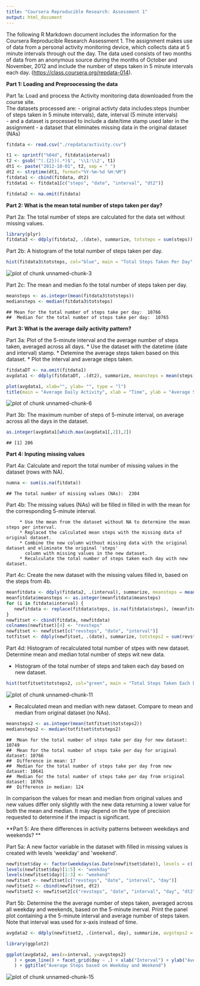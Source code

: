 ```yaml
---
title: "Coursera Reproducible Research: Assessment 1"
output: html_document
---
```


The following R Markdown document includes the information for the Coursera Reproducible Research Assessment 1. 
The assignment makes use of data from a personal activity monitoring device, which collects data at 5 minute intervals through out the day. The data used consists of two months of data from an anonymous source during the months of October and November, 2012 and include the number of steps taken in 5 minute intervals each day. (https://class.coursera.org/repdata-014).


**Part 1: Loading and Preproocessing the data**

Part 1a: Load and process the Activity monitoring data downloaded from the course site.  
         The datasets processed are:
           - original activty data includes:steps (number of steps taken in 5 minute intervals), date, 
             interval (5 minute intervals)  
           - and a dataset is processed to include a date/time stamp used later in the assignment
           - a dataset that eliminates missing data in the original dataset (NAs)


```r
fitdata <- read.csv("./repdata/activity.csv")

t1 <- sprintf("%04d", fitdata$interval)
t2 <- gsub('^(.{2})(.*)$', '\\1:\\2', t1)
dt1 <- paste("2012-10-01", t2, sep = " ")
dt2 <- strptime(dt1, format="%Y-%m-%d %H:%M")
fitdata1 <- cbind(fitdata, dt2)
fitdata1 <- fitdata1[c("steps", "date", "interval", "dt2")]

fitdata2 <- na.omit(fitdata)
```
**Part 2: What is the mean total number of steps taken per day?**

Part 2a: The total number of steps are calculated for the data set without missing values.


```r
library(plyr)
fitdata3 <- ddply(fitdata2, .(date), summarize, totsteps = sum(steps))
```


Part 2b: A histogram of the total number of steps taken per day.


```r
hist(fitdata3$totsteps, col="blue", main = "Total Steps Taken Per Day", xlab="Total Number of Steps")
```

![plot of chunk unnamed-chunk-3](figure/unnamed-chunk-3-1.png) 

Part 2c: The mean and median fo the total number of steps taken per day.


```r
meansteps <- as.integer(mean(fitdata3$totsteps))
mediansteps <- median(fitdata3$totsteps)
```

```
## Mean for the total number of steps take per day:  10766 
##  Median for the total number of steps take per day:  10765
```


**Part 3: What is the average daily activity pattern?**

Part 3a: Plot of the 5-minute interval and the average number of steps taken, averaged across all days.
         * Use the dataset with the datetime (date and interval) stamp.
         * Detemine the average steps taken based on this dataset.
         * Plot the interval and average steps taken.


```r
fitdataDT <- na.omit(fitdata1)
avgdata1 <- ddply(fitdataDT, .(dt2), summarize, meansteps = mean(steps))

plot(avgdata1, xlab="", ylab= "", type = "l") 
title(main = "Average Daily Activity", xlab = "Time", ylab = "Average Steps Taken")
```

![plot of chunk unnamed-chunk-6](figure/unnamed-chunk-6-1.png) 

Part 3b: The maximum number of steps of 5-minute interval, on average across all the days in the dataset.

```r
as.integer(avgdata1[which.max(avgdata1[,2]),2])
```

```
## [1] 206
```


**Part 4: Inputing missing values**

Part 4a: Calculate and report the total number of missing values in the dataset (rows with NA).


```r
numna <- sum(is.na(fitdata))
```

```
## The total number of missing values (NAs):  2304
```


Part 4b: The missing values (NAs) will be filled in filled in with the mean for the corresponding 5-minute interval.

         * Use the mean from the dataset without NA to determine the mean steps per interval.
         * Replaced the calculated mean steps with the missing data of original dataset.
         * Combine the new column without missing data with the original dataset and eliminate the original 'steps'
           column with missing values in the new dataset.
         * Recalculate the total number of steps taken each day with new dataset.
         
Part 4c: Create the new dataset with the missing values filled in, based on the steps from 4b.


```r
meanfitdata <- ddply(fitdata2, .(interval), summarize, meansteps = mean(steps))
meanfitdata$meansteps <- as.integer(meanfitdata$meansteps)
for (i in fitdata$interval) {
   newfitdata <- replace(fitdata$steps, is.na(fitdata$steps), (meanfitdata$meansteps))
}
newfitset <- cbind(fitdata, newfitdata)
colnames(newfitset)[4] <- "revsteps"
newfitset <- newfitset[c("revsteps", "date", "interval")]
totfitset <- ddply(newfitset, .(date), summarize, totsteps2 = sum(revsteps))
```

Part 4d: Histogram of recalculated total number of stpes with new dataset. Determine mean and median total number of steps wit new data.

* Histogram of the total number of steps and taken each day based on new dataset.


```r
hist(totfitset$totsteps2, col="green", main = "Total Steps Taken Each Day", xlab="Number of Steps")
```

![plot of chunk unnamed-chunk-11](figure/unnamed-chunk-11-1.png) 

* Recalculated mean and median with new dataset. Compare to mean and median from original dataset (no NAs).


```r
meansteps2 <- as.integer(mean(totfitset$totsteps2))
mediansteps2 <- median(totfitset$totsteps2)
```

```
##  Mean for the total number of steps take per day for new dataset: 10749 
##  Mean for the total number of steps take per day for original dataset: 10766 
##  Difference in mean: 17 
##  Median for the total number of steps take per day from new dataset: 10641 
##  Median for the total number of steps take per day from original dataset: 10765 
##  Difference in median: 124
```

In comparison the values for mean and median from original values and new values differ only slightly with the new data returning a lower value for both the mean and median.  It may depend on the type of precision requested to determine if the impact is significant.

**Part 5: Are there differences in activity patterns between weekdays and weekends? **

Part 5a: A new factor variable in the dataset with filled in missing values is created with levels 'weekday' and 'weekend'.


```r
newfitset$day <- factor(weekdays(as.Date(newfitset$date)), levels = c('Monday', 'Tuesday', 'Wednesday', 'Thursday', 'Friday', 'Saturday', 'Sunday'))
levels(newfitset$day)[1:5] <- "weekday"
levels(newfitset$day)[2:3] <- "weekend"
newfitset <- newfitset[c("revsteps", "date", "interval", "day")]
newfitset2 <- cbind(newfitset, dt2)
newfitset2 <- newfitset2[c("revsteps", "date", "interval", "day", "dt2")]
```

Part 5b: Determine the the average number of steps taken, averaged across all weekday and weekends, based on the 5-minute inerval. Print the panel plot containing a the 5-minute interval and average number of steps taken. Note that interval was used for x-axis instead of time.


```r
avgdata2 <- ddply(newfitset2, .(interval, day), summarize, avgsteps2 = mean(revsteps))

library(ggplot2)

ggplot(avgdata2, aes(x=interval, y=avgsteps2)
   ) + geom_line() + facet_grid(day ~ .) + xlab("Interval") + ylab("Average Steps"
   ) + ggtitle("Average Steps based on Weekday and Weekend")
```

![plot of chunk unnamed-chunk-15](figure/unnamed-chunk-15-1.png) 


